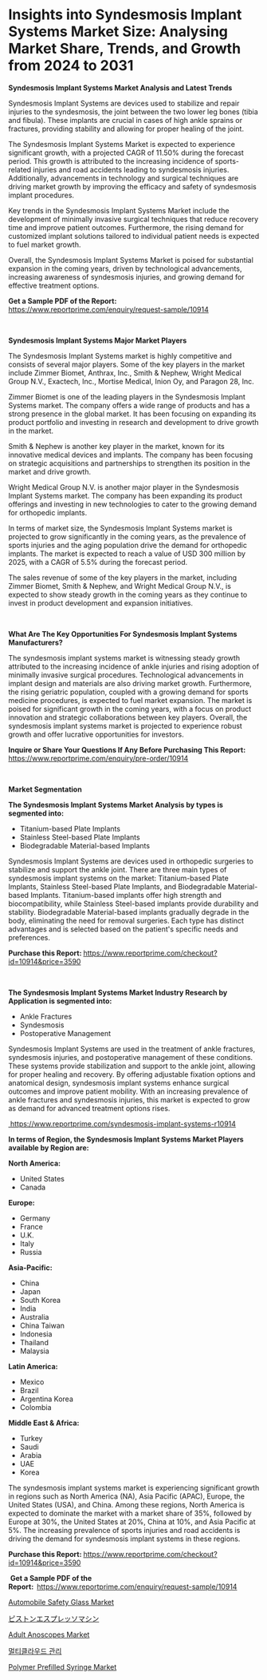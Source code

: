 <p><h1>Insights into Syndesmosis Implant Systems Market Size: Analysing Market Share, Trends, and Growth from 2024 to 2031</h1></p><p><strong>Syndesmosis Implant Systems Market Analysis and Latest Trends</strong></p>
<p><p>Syndesmosis Implant Systems are devices used to stabilize and repair injuries to the syndesmosis, the joint between the two lower leg bones (tibia and fibula). These implants are crucial in cases of high ankle sprains or fractures, providing stability and allowing for proper healing of the joint.</p><p>The Syndesmosis Implant Systems Market is expected to experience significant growth, with a projected CAGR of 11.50% during the forecast period. This growth is attributed to the increasing incidence of sports-related injuries and road accidents leading to syndesmosis injuries. Additionally, advancements in technology and surgical techniques are driving market growth by improving the efficacy and safety of syndesmosis implant procedures.</p><p>Key trends in the Syndesmosis Implant Systems Market include the development of minimally invasive surgical techniques that reduce recovery time and improve patient outcomes. Furthermore, the rising demand for customized implant solutions tailored to individual patient needs is expected to fuel market growth.</p><p>Overall, the Syndesmosis Implant Systems Market is poised for substantial expansion in the coming years, driven by technological advancements, increasing awareness of syndesmosis injuries, and growing demand for effective treatment options.</p></p>
<p><strong>Get a Sample PDF of the Report:&nbsp;</strong> <a href="https://www.reportprime.com/enquiry/request-sample/10914">https://www.reportprime.com/enquiry/request-sample/10914</a></p>
<p>&nbsp;</p>
<p><strong>Syndesmosis Implant Systems Major Market Players</strong></p>
<p><p>The Syndesmosis Implant Systems market is highly competitive and consists of several major players. Some of the key players in the market include Zimmer Biomet, Anthrax, Inc., Smith & Nephew, Wright Medical Group N.V., Exactech, Inc., Mortise Medical, Inion Oy, and Paragon 28, Inc.</p><p>Zimmer Biomet is one of the leading players in the Syndesmosis Implant Systems market. The company offers a wide range of products and has a strong presence in the global market. It has been focusing on expanding its product portfolio and investing in research and development to drive growth in the market.</p><p>Smith & Nephew is another key player in the market, known for its innovative medical devices and implants. The company has been focusing on strategic acquisitions and partnerships to strengthen its position in the market and drive growth.</p><p>Wright Medical Group N.V. is another major player in the Syndesmosis Implant Systems market. The company has been expanding its product offerings and investing in new technologies to cater to the growing demand for orthopedic implants.</p><p>In terms of market size, the Syndesmosis Implant Systems market is projected to grow significantly in the coming years, as the prevalence of sports injuries and the aging population drive the demand for orthopedic implants. The market is expected to reach a value of USD 300 million by 2025, with a CAGR of 5.5% during the forecast period.</p><p>The sales revenue of some of the key players in the market, including Zimmer Biomet, Smith & Nephew, and Wright Medical Group N.V., is expected to show steady growth in the coming years as they continue to invest in product development and expansion initiatives.</p></p>
<p>&nbsp;</p>
<p><strong>What Are The Key Opportunities For Syndesmosis Implant Systems Manufacturers?</strong></p>
<p><p>The syndesmosis implant systems market is witnessing steady growth attributed to the increasing incidence of ankle injuries and rising adoption of minimally invasive surgical procedures. Technological advancements in implant design and materials are also driving market growth. Furthermore, the rising geriatric population, coupled with a growing demand for sports medicine procedures, is expected to fuel market expansion. The market is poised for significant growth in the coming years, with a focus on product innovation and strategic collaborations between key players. Overall, the syndesmosis implant systems market is projected to experience robust growth and offer lucrative opportunities for investors.</p></p>
<p><strong>Inquire or Share Your Questions If Any Before Purchasing This Report:</strong> <a href="https://www.reportprime.com/enquiry/pre-order/10914">https://www.reportprime.com/enquiry/pre-order/10914</a></p>
<p>&nbsp;</p>
<p><strong>Market Segmentation</strong></p>
<p><strong>The Syndesmosis Implant Systems Market Analysis by types is segmented into:</strong></p>
<p><ul><li>Titanium-based Plate Implants</li><li>Stainless Steel-based Plate Implants</li><li>Biodegradable Material-based Implants</li></ul></p>
<p><p>Syndesmosis Implant Systems are devices used in orthopedic surgeries to stabilize and support the ankle joint. There are three main types of syndesmosis implant systems on the market: Titanium-based Plate Implants, Stainless Steel-based Plate Implants, and Biodegradable Material-based Implants. Titanium-based implants offer high strength and biocompatibility, while Stainless Steel-based implants provide durability and stability. Biodegradable Material-based implants gradually degrade in the body, eliminating the need for removal surgeries. Each type has distinct advantages and is selected based on the patient's specific needs and preferences.</p></p>
<p><strong>Purchase this Report:&nbsp;</strong><a href="https://www.reportprime.com/checkout?id=10914&price=3590">https://www.reportprime.com/checkout?id=10914&price=3590</a></p>
<p>&nbsp;</p>
<p><strong>The Syndesmosis Implant Systems Market Industry Research by Application is segmented into:</strong></p>
<p><ul><li>Ankle Fractures</li><li>Syndesmosis</li><li>Postoperative Management</li></ul></p>
<p><p>Syndesmosis Implant Systems are used in the treatment of ankle fractures, syndesmosis injuries, and postoperative management of these conditions. These systems provide stabilization and support to the ankle joint, allowing for proper healing and recovery. By offering adjustable fixation options and anatomical design, syndesmosis implant systems enhance surgical outcomes and improve patient mobility. With an increasing prevalence of ankle fractures and syndesmosis injuries, this market is expected to grow as demand for advanced treatment options rises.</p></p>
<p><a href="https://www.reportprime.com/syndesmosis-implant-systems-r10914">&nbsp;https://www.reportprime.com/syndesmosis-implant-systems-r10914</a></p>
<p><strong>In terms of Region, the Syndesmosis Implant Systems Market Players available by Region are:</strong></p>
<p>
    <p> <strong> North America: </strong>
        <ul>
            <li>United States</li>
            <li>Canada</li>
        </ul>
        </p> 
    <p> <strong> Europe: </strong>
        <ul>
            <li>Germany</li>
            <li>France</li>
            <li>U.K.</li>
            <li>Italy</li>
            <li>Russia</li>
        </ul>
        </p> 
    <p> <strong> Asia-Pacific: </strong>
        <ul>
            <li>China</li>
            <li>Japan</li>
            <li>South Korea</li>
            <li>India</li>
            <li>Australia</li>
            <li>China Taiwan</li>
            <li>Indonesia</li>
            <li>Thailand</li>
            <li>Malaysia</li>
        </ul>
        </p> 
    <p> <strong> Latin America: </strong>
        <ul>
            <li>Mexico</li>
            <li>Brazil</li>
            <li>Argentina Korea</li>
            <li>Colombia</li>
        </ul>
        </p> 
    <p> <strong> Middle East & Africa: </strong>
        <ul>
            <li>Turkey</li>
            <li>Saudi</li>
            <li>Arabia</li>
            <li>UAE</li>
            <li>Korea</li>
        </ul>
    </p>
    </p>
<p><p>The syndesmosis implant systems market is experiencing significant growth in regions such as North America (NA), Asia Pacific (APAC), Europe, the United States (USA), and China. Among these regions, North America is expected to dominate the market with a market share of 35%, followed by Europe at 30%, the United States at 20%, China at 10%, and Asia Pacific at 5%. The increasing prevalence of sports injuries and road accidents is driving the demand for syndesmosis implant systems in these regions.</p></p>
<p><strong>Purchase this Report: </strong><a href="https://www.reportprime.com/checkout?id=10914&price=3590">https://www.reportprime.com/checkout?id=10914&price=3590</a></p>
<p>&nbsp;<strong>Get a Sample PDF of the Report:&nbsp;&nbsp;</strong><a href="https://www.reportprime.com/enquiry/request-sample/10914">https://www.reportprime.com/enquiry/request-sample/10914</a></p>
<p><strong></strong></p>
<p><p><a href="https://issuu.com/reportprime-2/docs/automobile-safety-glass-market-size-2030.pptx">Automobile Safety Glass Market</a></p><p><a href="https://github.com/cbigkbh02719/Market-Research-Report-List-1/blob/main/513510624251.md">ピストンエスプレッソマシン</a></p><p><a href="https://github.com/shotows/Market-Research-Report-List-2/blob/main/adult-anoscopes-market.md">Adult Anoscopes Market</a></p><p><a href="https://github.com/Penelolack456456/Market-Research-Report-List-1/blob/main/422514922192.md">멀티클라우드 관리</a></p><p><a href="https://github.com/beatblasta/Market-Research-Report-List-2/blob/main/polymer-prefilled-syringe-market.md">Polymer Prefilled Syringe Market</a></p></p>